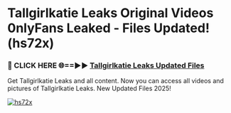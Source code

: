 # Tallgirlkatie Leaks Original Videos 0nlyFans Leaked - Files Updated! (hs72x)

<h3>🔴 CLICK HERE 🌐==►► <a href="https://tinyurl.com/2jnfzry5" rel="nofollow">Tallgirlkatie Leaks Updated Files</a></h3>

Get Tallgirlkatie Leaks and all content. Now you can access all videos and pictures of Tallgirlkatie Leaks. New Updated Files 2025!

[![hs72x](https://i.imgur.com/GyGTBgg.gif)](https://tinyurl.com/2jnfzry5)
